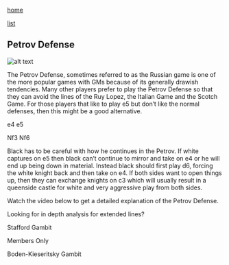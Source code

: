 [home](/zaliczeniowe1awww/)

[list](/zaliczeniowe1awww/list)

## Petrov Defense

![alt text](https://www.thechesswebsite.com/wp-content/uploads/2012/07/Petrov.jpg "Petrov Defense")


The Petrov Defense, sometimes referred to as the Russian game is one of the more popular games with GMs because of its generally drawish tendencies. Many other players prefer to play the Petrov Defense so that they can avoid the lines of the Ruy Lopez, the Italian Game and the Scotch Game. For those players that like to play e5 but don’t like the normal defenses, then this might be a good alternative.



e4 e5

Nf3 Nf6



Black has to be careful with how he continues in the Petrov. If white captures on e5 then black can’t continue to mirror and take on e4 or he will end up being down in material. Instead black should first play d6, forcing the white knight back and then take on e4. If both sides want to open things up, then they can exchange knights on c3 which will usually result in a queenside castle for white and very aggressive play from both sides.

Watch the video below to get a detailed explanation of the Petrov Defense.









Looking for in depth analysis for extended lines?

















Stafford Gambit









Members Only













Boden-Kieseritsky Gambit

